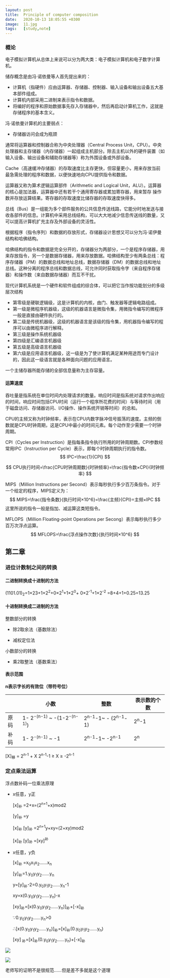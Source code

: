 ```yaml
---
layout: post
title:  Principle of computer composition
date:   2020-10-13 18:05:55 +0300
image:  11.jpg
tags:   [study,note]
---
```


### 概论

电子模拟计算机从总体上来说可以分为两大类：电子模拟计算机和电子数字计算机。

储存概念是由冯·诺依曼等人首先提出来的：

* 计算机（指硬件）应由运算器、存储器、控制器、输入设备和输出设备五大基本部件组成。
* 计算机内部采用二进制来表示指令和数据。
* 将编好的程序和原始数据事先存入存储器中，然后再启动计算机工作，这就是存储程序的基本含义。

冯·诺依曼计算机的主要弱点：

* 存储器访问会成为瓶颈

通常将运算器和控制器合称为中央处理器（Central Process Unit，CPU）。中央处理器和主存储器（内存储器）一起组成主机部分。除去主机以外的硬件装置（如输入设备、输出设备和辅助存储器等）称为外围设备或外部设备。

Cache（高速缓冲存储器）的存取速度比主存更快，但容量更小，用来存放当前最急需处理的程序和数据，以便快速地向CPU提供指令和数据。

运算器又称为算术逻辑运算部件（Arithmetic and Logical Unit，ALU）。运算器的核心是加法器，运算器中还有若干个通用寄存器或累加寄存器，用来暂存 操作数并存放运算结果。寄存器的存取速度比储存器的存取速度快得多。

总线（Bus）是一组能为多个部件服务的公共信息传送线路，它能分时地发送与接收各部件的信息。计算机中采用总线结构，可以大大地减少信息传送线的数量，又可以提高计算机扩充主存及外部设备的灵活性。

根据程序（指令序列）和数据的存放形式，存储器设计思想又可以分为冯·诺伊曼结构和哈佛结构。

哈佛结构的指令和数据是完全分开的，存储器分为两部分，一个是程序存储器，用来存放指令，另一个是数据存储器，用来存放数据。哈佛结构至少有两条总线：程序存储器（PM）的数据总线和地址总线，数据存储器（DM）的数据总线和地址总线。这种分离的程序总线和数据总线，可允许同时获取指令字（来自程序存储器）和操作数（来自数据存储器）而互不干扰。

现代计算机系统是一个硬件和软件组成的综合体，可以把它当作按功能划分的多级层次结构

* 第零级是硬联逻辑级，这是计算机的内核，由门、触发器等逻辑电路组成。
* 第一级是微程序机器级，这级的机器语言是微指令集，用微指令编写的微程序一般是直接由硬件执行的。
* 第二级是传统机器级，这级的机器语言是该级的指令集，用机器指令编写的程序可以由微程序进行解释。
* 第三级是操作系统机器级
* 第四级是汇编语言机器级
* 第五级是高级语言机器级
* 第六级是应用语言机器级，这一级是为了使计算机满足某种用途而专门设计的，因此这一级语言就是各种面向问题的应用语言。

一个主储存器所能存储的全部信息量称为主存容量。

#### 运算速度

吞吐量是指系统在单位时间内处理请求的数量。响应时间是指系统对请求作出响应的时间，响应时间包括CPU时间（运行一个程序所花费的时间）与等待时间（用于磁盘访问、存储器访问、I/O操作、操作系统开销等时间）的总和。

CPU的主频又称为时钟频率，表示在CPU内数字脉冲信号振荡的速度。主频的倒数就是CPU时钟周期，这是CPU中最小的时间元素。每个动作至少需要一个时钟周期。

CPI（Cycles per Instruction）是指每条指令执行所用的时钟周期数。CPI参数经常用IPC（Instruction per Cycle）表示，即每个时钟周期执行的指令数。
$$
IPC=\frac{1}{CPI}
$$

$$
CPU执行时间=\frac{CPU时钟周期数}{时钟频率}=\frac{指令数×CPI}{时钟频率}
$$

MIPS（Million Instructions per Second）表示每秒执行多少百万条指令。对于一个给定的程序，MIPS定义为：
$$
MIPS=\frac{指令条数}{执行时间×10^6}=\frac{主频}{CPI}=主频×IPC
$$
这里所说的指令一般是指加、减运算这类短指令。

MFLOPS（Million Floating-point Operations per Secong）表示每秒执行多少百万次浮点运算。
$$
MFLOPS=\frac{浮点操作次数}{执行时间×10^6}
$$

## 第二章

### 进位计数制之间的转换

#### 二进制转换成十进制的方法

(1101.01)<sub>2</sub>=1×23+1×2<sup>2</sup>+0×2<sup>1</sup>+1×2<sup>0</sup>+ 0×2<sup>-1</sup>+1×2<sup>-2</sup> =8+4+1+0.25=13.25

#### 十进制转换成二进制的方法

整数部分的转换

* 除2取余法（基数除法）

* 减权定位法

小数部分的转换

* 乘2取整法（基数乘法）

#### 表示范围

**n表示字长的有效位（带符号位）**

|      | 小数                                            | 整数                                     | 表示数的个数    |
| ---- | ----------------------------------------------- | ---------------------------------------- | --------------- |
| 原码 | 1- 2<sup>-(n-1)</sup> ~ -(1-2<sup>-(n-1)</sup>) | 2<sup>n-1</sup>-1~ - (2<sup>n-1</sup>-1) | 2<sup>n</sup>-1 |
| 补码 | 1- 2<sup>-(n-1)</sup> ~ -1                      | 2<sup>n-1</sup>-1~ -2<sup>n-1</sup>      | 2<sup>n</sup>   |

[X]<sub>移</sub> = 2<sup>n-1</sup> + X       2<sup>n-1</sup>-1 ≥ X ≥ -2<sup>n-1</sup> 

### 定点乘法运算

浮点数补码一位乘法原理

* x任意，y正

  [x]<sub>补 </sub>=2+x=(2<sup>n+1</sup>+x)mod2

  [y]<sub>补 </sub>=y

  [x]<sub>补 </sub>[y]<sub>补 </sub>=2<sup>n+1</sup>y+xy=(2+xy)mod2

  [x]<sub>补 </sub>[y]<sub>补 </sub>=[xy]<sup>补</sup>

* x任意，y负

  [x]<sub>补 </sub>=x<sub>0</sub>x<sub>1</sub>x<sub>2</sub>……x<sub>n</sub>

  [y]<sub>补</sub>=1.y<sub>0</sub>y<sub>1</sub>y<sub>2</sub>……y<sub>n</sub>

  y=[y]<sub>补</sub>-2=0.y<sub>0</sub>y<sub>1</sub>y<sub>2</sub>……y<sub>n</sub>-1

  xy=x(0.y<sub>0</sub>y<sub>1</sub>y<sub>2</sub>……y<sub>n</sub>)-x

  [xy]<sub>补</sub>=[x(0.y<sub>0</sub>y<sub>1</sub>y<sub>2</sub>……y<sub>n</sub>)]<sub>补</sub>+[-x]<sub>补</sub>

  ∵0.y<sub>0</sub>y<sub>1</sub>y<sub>2</sub>……y<sub>n</sub>>0

  ∴[x(0.y<sub>0</sub>y<sub>1</sub>y<sub>2</sub>……y<sub>n</sub>)]<sub>补</sub>=[x]<sub>补</sub>(0.y<sub>0</sub>y<sub>1</sub>y<sub>2</sub>……y<sub>n</sub>)

  [xy]<sub> 补</sub>=[x]<sub>补</sub>(0.y<sub>0</sub>y<sub>1</sub>y<sub>2</sub>……y<sub>n</sub>)+[-x]<sub>补</sub>

![]({{site.baseurl}}/img/2020-10-13-zheng.jpg)

![]({{site.baseurl}}/img/2020-10-13-fu.jpg)

老师写的证明不是很规范……但是差不多就是这个道理

